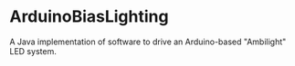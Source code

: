 ArduinoBiasLighting
===================

A Java implementation of software to drive an Arduino-based "Ambilight" LED system.
